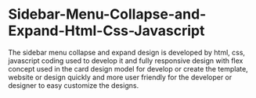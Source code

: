 # Sidebar-Menu-Collapse-and-Expand-Html-Css-Javascript
The  sidebar menu collapse and expand design is developed by html, css, javascript coding used to develop it and fully responsive design with flex concept used in the card design model for develop or create the template, website or design quickly and more user friendly for the developer or designer to easy customize the designs.
